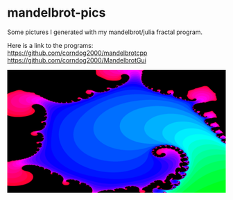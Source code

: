 # mandelbrot-pics
Some pictures I generated with my mandelbrot/julia fractal program.

Here is a link to the programs:
<br/>
https://github.com/corndog2000/mandelbrotcpp <br/>
https://github.com/corndog2000/MandelbrotGui

![alt text](https://github.com/corndog2000/mandelbrot-pics/blob/master/FractalBay.png?raw=true)
